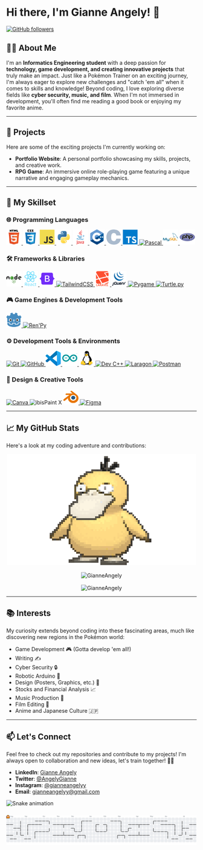 # Hi there, I'm Gianne Angely! 👋

[![GitHub followers](https://img.shields.io/github/followers/GianneAngely?label=Follow&style=social)](https://github.com/GianneAngely)



## 👩‍💻 About Me
I'm an **Informatics Engineering student** with a deep passion for **technology, game development, and creating innovative projects** that truly make an impact. Just like a Pokémon Trainer on an exciting journey, I'm always eager to explore new challenges and "catch 'em all" when it comes to skills and knowledge! Beyond coding, I love exploring diverse fields like **cyber security, music, and film**. When I'm not immersed in development, you'll often find me reading a good book or enjoying my favorite anime.

---

## 🌟 Projects
Here are some of the exciting projects I'm currently working on:

- **Portfolio Website**: A personal portfolio showcasing my skills, projects, and creative work.
- **RPG Game**: An immersive online role-playing game featuring a unique narrative and engaging gameplay mechanics.

---

## 🚀 My Skillset

### 🌐 Programming Languages
<p align="left">
  <a href="https://www.w3schools.com/html/" target="_blank" rel="noreferrer"> <img src="https://raw.githubusercontent.com/devicons/devicon/master/icons/html5/html5-original-wordmark.svg" alt="HTML5" width="40" height="40"/> </a>
  <a href="https://www.w3schools.com/css/" target="_blank" rel="noreferrer"> <img src="https://raw.githubusercontent.com/devicons/devicon/master/icons/css3/css3-original-wordmark.svg" alt="CSS3" width="40" height="40"/> </a>
  <a href="https://developer.mozilla.org/en-US/docs/Web/JavaScript" target="_blank" rel="noreferrer"> <img src="https://raw.githubusercontent.com/devicons/devicon/master/icons/javascript/javascript-original.svg" alt="JavaScript" width="40" height="40"/> </a>
  <a href="https://www.python.org" target="_blank" rel="noreferrer"> <img src="https://raw.githubusercontent.com/devicons/devicon/master/icons/python/python-original.svg" alt="Python" width="40" height="40"/> </a>
  <a href="https://www.java.com" target="_blank" rel="noreferrer"> <img src="https://raw.githubusercontent.com/devicons/devicon/master/icons/java/java-original-wordmark.svg" alt="Java" width="40" height="40"/> </a>
  <a href="https://isocpp.org/" target="_blank" rel="noreferrer"> <img src="https://raw.githubusercontent.com/devicons/devicon/master/icons/cplusplus/cplusplus-original.svg" alt="C++" width="40" height="40"/> </a>
  <a href="https://devicon.dev/c" target="_blank" rel="noreferrer"> <img src="https://raw.githubusercontent.com/devicons/devicon/master/icons/c/c-original.svg" alt="C" width="40" height="40"/> </a>
  <a href="https://www.typescriptlang.org/" target="_blank" rel="noreferrer"> <img src="https://raw.githubusercontent.com/devicons/devicon/master/icons/typescript/typescript-original.svg" alt="TypeScript" width="40" height="40"/> </a>
  <a href="https://www.freepascal.org/" target="_blank" rel="noreferrer"> <img src="https://upload.wikimedia.org/wikipedia/commons/2/27/Free_Pascal_Logo.svg" alt="Pascal" width="40" height="40" title="Pascal"/> </a>
  <a href="https://www.mysql.com/" target="_blank" rel="noreferrer"> <img src="https://raw.githubusercontent.com/devicons/devicon/master/icons/mysql/mysql-original-wordmark.svg" alt="MySQL" width="40" height="40"/> </a>
  <a href="https://www.php.net/" target="_blank" rel="noreferrer"> <img src="https://raw.githubusercontent.com/devicons/devicon/master/icons/php/php-original.svg" alt="PHP" width="40" height="40"/> </a>
</p>

### 🛠️ Frameworks & Libraries
<p align="left">
  <a href="https://nodejs.org" target="_blank" rel="noreferrer"> 
    <img src="https://raw.githubusercontent.com/devicons/devicon/master/icons/nodejs/nodejs-original-wordmark.svg" alt="Node.js" width="40" height="40"/> 
  </a>
  <a href="https://react.dev/" target="_blank" rel="noreferrer"> 
    <img src="https://raw.githubusercontent.com/devicons/devicon/master/icons/react/react-original-wordmark.svg" alt="React" width="40" height="40"/> 
  </a>
  <a href="https://getbootstrap.com" target="_blank" rel="noreferrer"> 
    <img src="https://raw.githubusercontent.com/devicons/devicon/master/icons/bootstrap/bootstrap-plain.svg" alt="Bootstrap" width="40" height="40"/> 
  </a>
  <a href="https://tailwindcss.com/" target="_blank" rel="noreferrer"> 
    <img src="https://www.vectorlogo.zone/logos/tailwindcss/tailwindcss-icon.svg" alt="TailwindCSS" width="40" height="40"/> 
  </a>
  <a href="https://laravel.com/" target="_blank" rel="noreferrer"> 
    <img src="https://raw.githubusercontent.com/devicons/devicon/master/icons/laravel/laravel-plain-wordmark.svg" alt="Laravel" width="40" height="40"/> 
  </a>
  <a href="https://jquery.com/" target="_blank" rel="noreferrer"> 
    <img src="https://raw.githubusercontent.com/devicons/devicon/master/icons/jquery/jquery-original-wordmark.svg" alt="jQuery" width="40" height="40"/> 
  </a>
  <a href="https://www.pygame.org/" target="_blank" rel="noreferrer"> 
    <img src="https://upload.wikimedia.org/wikipedia/commons/thumb/1/12/Python-logo-and-wordmark.svg/1280px-Python-logo-and-wordmark.svg.png" alt="Pygame" width="40" height="40" title="Pygame"/> 
  </a>
  <a href="https://docs.python.org/3/library/turtle.html" target="_blank" rel="noreferrer"> 
    <img src="https://upload.wikimedia.org/wikipedia/commons/thumb/1/12/Python-logo-and-wordmark.svg/1280px-Python-logo-and-wordmark.svg.png" alt="Turtle.py" width="40" height="40" title="Turtle.py"/> 
  </a>
</p>

### 🎮 Game Engines & Development Tools
<p align="left">
  <a href="https://godotengine.org/" target="_blank" rel="noreferrer"> <img src="https://raw.githubusercontent.com/devicons/devicon/master/icons/godot/godot-original.svg" alt="Godot" width="40" height="40"/> </a>
  <a href="https://www.renpy.org/" target="_blank" rel="noreferrer"> <img src="https://www.renpy.org/images/favicon.png" alt="Ren'Py" width="40" height="40" title="Ren'Py"/> </a>
</p>

### ⚙️ Development Tools & Environments
<p align="left">
  <a href="https://git-scm.com/" target="_blank" rel="noreferrer"> <img src="https://www.vectorlogo.zone/logos/git-scm/git-scm-icon.svg" alt="Git" width="40" height="40"/> </a>
  <a href="https://github.com/features/actions" target="_blank" rel="noreferrer"> <img src="https://www.vectorlogo.zone/logos/github/github-icon.svg" alt="GitHub" width="40" height="40"/> </a>
  <a href="https://code.visualstudio.com/" target="_blank" rel="noreferrer"> <img src="https://raw.githubusercontent.com/devicons/devicon/master/icons/vscode/vscode-original.svg" alt="VS Code" width="40" height="40"/> </a>
  <a href="https://www.arduino.cc/" target="_blank" rel="noreferrer"> <img src="https://raw.githubusercontent.com/devicons/devicon/master/icons/arduino/arduino-original.svg" alt="Arduino.cc" width="40" height="40"/> </a>
  <a href="https://www.linux.org/" target="_blank" rel="noreferrer"> <img src="https://raw.githubusercontent.com/devicons/devicon/master/icons/linux/linux-original.svg" alt="Linux" width="40" height="40"/> </a>
  <a href="https://www.bloodshed.net/devcpp.html" target="_blank" rel="noreferrer"> <img src="https://upload.wikimedia.org/wikipedia/commons/2/22/Dev-C%2B%2B_logo.png" alt="Dev C++" width="40" height="40" title="Dev C++"/> </a>
  <a href="https://laragon.org/" target="_blank" rel="noreferrer"> 
    <img src="https://raw.githubusercontent.com/leokhoa/laragon/master/images/laragon.png" alt="Laragon" width="40" height="40" title="Laragon (Gajah)"/> 
  </a>
  <a href="https://www.postman.com/" target="_blank" rel="noreferrer"> 
    <img src="https://www.vectorlogo.zone/logos/getpostman/getpostman-icon.svg" alt="Postman" width="40" height="40" title="Postman"/> 
  </a>
</p>

### 🎨 Design & Creative Tools
<p align="left">
  <a href="https://www.canva.com/" target="_blank" rel="noreferrer"> <img src="https://upload.wikimedia.org/wikipedia/commons/0/08/Canva_icon_2021.svg" alt="Canva" width="40" height="40"/> </a>
  <img src="https://is2-ssl.mzstatic.com/image/thumb/Purple116/v4/a4/d6/89/a4d6892e-3367-15e4-23aa-83a306857997/AppIcon-0-0-1x_U007emarketing-0-0-0-7-0-0-sRGB-0-0-0-GLES2_U002c0-0-0-5-0-0-extCFBundleIcons-0-0-0-FDYPD.png/1200x630wa.png" alt="ibisPaint X" width="40" height="40" title="ibisPaint X"/>
  <a href="https://www.blender.org/" target="_blank" rel="noreferrer"> <img src="https://raw.githubusercontent.com/devicons/devicon/master/icons/blender/blender-original.svg" alt="Blender" width="40" height="40"/> </a>
  <a href="https://www.figma.com/" target="_blank" rel="noreferrer"> <img src="https://www.vectorlogo.zone/logos/figma/figma-icon.svg" alt="Figma" width="40" height="40"/> </a>
</p>

---

## 📈 My GitHub Stats
Here's a look at my coding adventure and contributions:

<p align="center">
  <img src="https://raw.githubusercontent.com/GianneAngely/GianneAngely/main/psyduck.gif" alt="Animated GitHub Contribution Graph - Psyduck!" />
</p>

<p align="center">
  <img align="center" src="https://github-readme-stats.vercel.app/api?username=GianneAngely&show_icons=true&locale=en&theme=dark" alt="GianneAngely" />
</p>


<p align="center"> 
  <img align="center" src="https://github-readme-stats.vercel.app/api/top-langs?username=GianneAngely&show_icons=true&locale=en&layout=compact&theme=dark" alt="GianneAngely" />
</p>

---

## 📚 Interests
My curiosity extends beyond coding into these fascinating areas, much like discovering new regions in the Pokémon world:

- Game Development 🎮 (Gotta develop 'em all!)
- Writing ✍️
- Cyber Security 🔒
- Robotic Arduino 🤖
- Design (Posters, Graphics, etc.) 🎨
- Stocks and Financial Analysis 📈
- Music Production 🎵
- Film Editing 🎥
- Anime and Japanese Culture 🇯🇵 

---

## 📫 Let's Connect
Feel free to check out my repositories and contribute to my projects! I'm always open to collaboration and new ideas, let's train together! 💪😊

- **LinkedIn**: [Gianne Angely](https://www.linkedin.com/in/gianne-angely-341a74305)   
- **Twitter**: [@AngelyGianne](https://twitter.com/AngelyGianne)          
- **Instagram**: [@gianneangelyy](https://www.instagram.com/gianneangelyy)
- **Email**: [gianneangelyy@gmail.com](mailto:gianneangelyy@gmail.com)

<img src="https://raw.githubusercontent.com/GianneAngely/GianneAngely/output/snake.svg" alt="Snake animation" />

###

<picture>
  <source media="(prefers-color-scheme: dark)" srcset="https://raw.githubusercontent.com/GianneAngely/GianneAngely/output/pacman-contribution-graph-dark.svg">
  <source media="(prefers-color-scheme: light)" srcset="https://raw.githubusercontent.com/GianneAngely/GianneAngely/output/pacman-contribution-graph.svg">
  <img alt="pacman contribution graph" src="https://raw.githubusercontent.com/GianneAngely/GianneAngely/output/pacman-contribution-graph.svg">
</picture>

###
